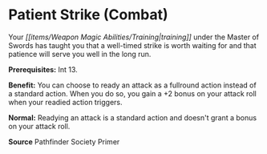 ﻿---
cssclass: [feats]

---
# Patient Strike (Combat)

Your _[[items/Weapon Magic Abilities/Training|training]]_ under the Master of Swords has taught you that a well-timed strike is worth waiting for and that patience will serve you well in the long run.

**Prerequisites:** Int 13.

**Benefit:** You can choose to ready an attack as a fullround action instead of a standard action. When you do so, you gain a +2 bonus on your attack roll when your readied action triggers.

**Normal:** Readying an attack is a standard action and doesn't grant a bonus on your attack roll.

**Source** Pathfinder Society Primer